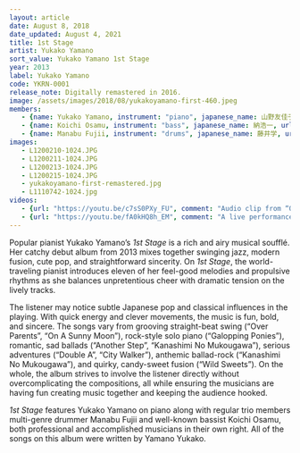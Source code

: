 ```yaml
---
layout: article
date: August 8, 2018
date_updated: August 4, 2021
title: 1st Stage
artist: Yukako Yamano
sort_value: Yukako Yamano 1st Stage
year: 2013
label: Yukako Yamano
code: YKRN-0001
release_note: Digitally remastered in 2016.
image: /assets/images/2018/08/yukakoyamano-first-460.jpeg
members:
   - {name: Yukako Yamano, instrument: "piano", japanese_name: 山野友佳子, url: "https://yukakoyamano.com/"}
   - {name: Koichi Osamu, instrument: "bass", japanese_name: 納浩一, url: "https://www.osamukoichi.net/"}
   - {name: Manabu Fujii, instrument: "drums", japanese_name: 藤井学, url: "http://manabu-fujii.com/"}
images:
   - L1200210-1024.JPG
   - L1200211-1024.JPG
   - L1200213-1024.JPG
   - L1200215-1024.JPG
   - yukakoyamano-first-remastered.jpg
   - L1110742-1024.jpg
videos: 
   - {url: "https://youtu.be/c7sS0PXy_FU", comment: "Audio clip from “Over Parents”, the first track on this album"}
   - {url: "https://youtu.be/fA0kHQ8h_EM", comment: "A live performance from 2013 of “On A Sunny Moon”, track #6 on this album"}
---
```

Popular pianist Yukako Yamano’s *1st Stage* is a rich and airy musical soufflé. Her catchy debut album from 2013 mixes together swinging jazz, modern fusion, cute pop, and straightforward sincerity. On *1st Stage*, the world-traveling pianist introduces eleven of her feel-good melodies and propulsive rhythms as she balances unpretentious cheer with dramatic tension on the lively tracks.

The listener may notice subtle Japanese pop and classical influences in the playing. With quick energy and clever movements, the music is fun, bold, and sincere. The songs vary from grooving straight-beat swing (“Over Parents”, “On A Sunny Moon”), rock-style solo piano (“Galopping Ponies”), romantic, sad ballads (“Another Step”, “Kanashimi No Mukougawa”), serious adventures (“Double A”, “City Walker”), anthemic ballad-rock (“Kanashimi No Mukougawa”), and quirky, candy-sweet fusion (“Wild Sweets”). On the whole, the album strives to involve the listener directly without overcomplicating the compositions, all while ensuring the musicians are having fun creating music together and keeping the audience hooked.

*1st Stage* features Yukako Yamano on piano along with regular trio members multi-genre drummer Manabu Fujii and well-known bassist Koichi Osamu, both professional and accomplished musicians in their own right. All of the songs on this album were written by Yamano Yukako.
